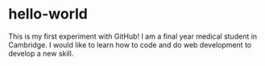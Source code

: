 # hello-world
This is my first experiment with GitHub!
I am a final year medical student in Cambridge.
I would like to learn how to code and do web development to develop a new skill.
